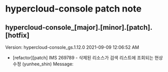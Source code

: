 # hypercloud-console patch note
## hypercloud-console_[major].[minor].[patch].[hotfix]
Version: hypercloud-console_gs.1.12.0
2021-09-09  12:06:52 AM
- [refactor][patch] IMS 269789 - 삭제된 리소스가 검색 리스트에 조회되는 현상 수정 (yunhee_shin) 
    Message: 